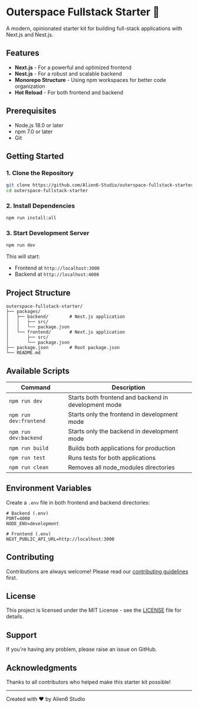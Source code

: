 # Outerspace Fullstack Starter 🚀

A modern, opinionated starter kit for building full-stack applications with Next.js and Nest.js.

## Features

- **Next.js** - For a powerful and optimized frontend
- **Nest.js** - For a robust and scalable backend
- **Monorepo Structure** - Using npm workspaces for better code organization
- **Hot Reload** - For both frontend and backend

## Prerequisites

- Node.js 18.0 or later
- npm 7.0 or later
- Git

## Getting Started

### 1. Clone the Repository

```bash
git clone https://github.com/Alien6-Studio/outerspace-fullstack-starter.git
cd outerspace-fullstack-starter
```

### 2. Install Dependencies

```bash
npm run install:all
```

### 3. Start Development Server

```bash
npm run dev
```

This will start:

- Frontend at `http://localhost:3000`
- Backend at `http://localhost:4000`

## Project Structure

```shell
outerspace-fullstack-starter/
├── packages/
│   ├── backend/        # Nest.js application
│   │   ├── src/
│   │   └── package.json
│   └── frontend/       # Next.js application
│       ├── src/
│       └── package.json
├── package.json        # Root package.json
└── README.md
```

## Available Scripts

| Command | Description |
|---------|-------------|
| `npm run dev` | Starts both frontend and backend in development mode |
| `npm run dev:frontend` | Starts only the frontend in development mode |
| `npm run dev:backend` | Starts only the backend in development mode |
| `npm run build` | Builds both applications for production |
| `npm run test` | Runs tests for both applications |
| `npm run clean` | Removes all node_modules directories |

## Environment Variables

Create a `.env` file in both frontend and backend directories:

```env
# Backend (.env)
PORT=4000
NODE_ENV=development

# Frontend (.env)
NEXT_PUBLIC_API_URL=http://localhost:3000
```

## Contributing

Contributions are always welcome! Please read our [contributing guidelines](CONTRIBUTING.md) first.

## License

This project is licensed under the MIT License - see the [LICENSE](LICENSE) file for details.

## Support

If you're having any problem, please raise an issue on GitHub.

## Acknowledgments

Thanks to all contributors who helped make this starter kit possible!

---

Created with ❤️ by Alien6 Studio
